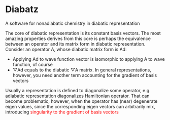 # Diabatz
A software for nonadiabatic chemistry in diabatic representation

The core of diabatic representation is its constant basis vectors. The most amazing properties derives from this core is perhaps the equivalence between an operator and its matrix form in diabatic representation. Consider an operator A, whose diabatic matrix form is Ad:
* Applying Ad to wave function vector is isomorphic to applying A to wave function, of course
* ▽Ad equals to the diabatic ▽A matrix. In general representations, however, you need another term accounting for the gradient of basis vectors

Usually a representation is defined to diagonalize some operator, e.g. adiabatic representation diagonalizes Hamiltonian operator. That can become problematic, however, when the operator has (near) degenerate eigen values, since the corresponding eigen vectors can arbitrarily mix, introducing <span style="color:red">singularity to the gradient of basis vectors</span>